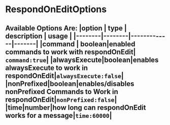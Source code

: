 # RespondOnEditOptions

**Available Options Are:**
|option  | type   | description | usage |
|--------|--------|-------------|-------|
|command | boolean|enabled commands to work with respondOnEdit| ```command:true```|
|alwaysExecute|boolean|enables alwaysExecute to work in respondOnEdit|```alwaysExecute:false```|
|nonPrefixed|boolean|enables/disables nonPrefixed Commands to Work in respondOnEdit|```nonPrefixed:false```|
|time|number|how long can respondOnEdit works for a message|```time:60000```|
---